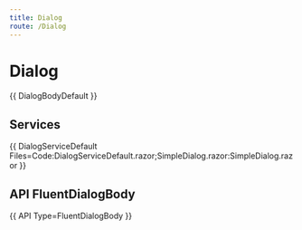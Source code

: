 ```yaml
---
title: Dialog
route: /Dialog
---
```


# Dialog

{{ DialogBodyDefault }}

## Services

{{ DialogServiceDefault Files=Code:DialogServiceDefault.razor;SimpleDialog.razor:SimpleDialog.razor }}

## API FluentDialogBody

{{ API Type=FluentDialogBody }}
